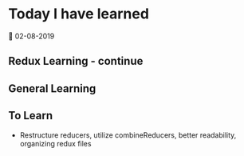 # Today I have learned

:calendar: 02-08-2019

## Redux Learning - continue

## General Learning

## To Learn
- Restructure reducers, utilize combineReducers, better readability, organizing redux files
